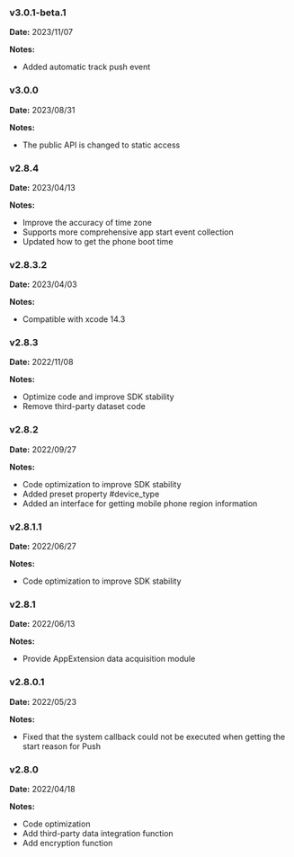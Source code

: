 ### v3.0.1-beta.1
**Date:** 2023/11/07

**Notes:**

* Added automatic track push event

### v3.0.0
**Date:** 2023/08/31

**Notes:**

* The public API is changed to static access

### v2.8.4
**Date:** 2023/04/13

**Notes:**

* Improve the accuracy of time zone
* Supports more comprehensive app start event collection
* Updated how to get the phone boot time

### v2.8.3.2
**Date:** 2023/04/03

**Notes:** 

* Compatible with xcode 14.3

### v2.8.3
**Date:** 2022/11/08

**Notes:** 

* Optimize code and improve SDK stability
* Remove third-party dataset code

### v2.8.2
**Date:** 2022/09/27

**Notes:** 

* Code optimization to improve SDK stability
* Added preset property #device_type
* Added an interface for getting mobile phone region information

### v2.8.1.1
**Date:** 2022/06/27

**Notes:** 

* Code optimization to improve SDK stability

### v2.8.1
**Date:** 2022/06/13

**Notes:** 

* Provide AppExtension data acquisition module

### v2.8.0.1
**Date:** 2022/05/23

**Notes:** 

* Fixed that the system callback could not be executed when getting the start reason for Push

### v2.8.0
**Date:** 2022/04/18

**Notes:** 

* Code optimization
* Add third-party data integration function
* Add encryption function

